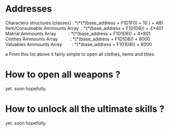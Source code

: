 # Addresses
Characters structures (classes)&nbsp;: &ast;(&ast;(&ast;(base_address + F1D1F0) + 10 ) + A8)  
Item/Consumable Ammounts Array&nbsp;&nbsp;: &ast;(&ast;(base_address + F1D1D8)) + 4&ast;401  
Matrial Ammounts Array&nbsp;&nbsp;&nbsp;&nbsp;&nbsp;&nbsp;&nbsp;&nbsp;&nbsp;&nbsp;: &ast;(&ast;(base_address + F1D1D8)) + 4&ast;801  
Clothes Ammounts Array&nbsp;&nbsp;&nbsp;&nbsp;&nbsp;&nbsp;&nbsp;&nbsp;&nbsp;&nbsp;: &ast;(&ast;(base_address + F1D1D8)) + 8000  
Valuables Ammounts Array&nbsp;&nbsp;&nbsp;&nbsp;&nbsp;&nbsp;&nbsp;&nbsp;: &ast;(&ast;(base_address + F1D1D8)) + 8000  



a
From this list above it fairly simple to open all clothes, items and titles.

# How to open all weapons ?
yet. soon hopefully.

# How to unlock all the ultimate skills ?
yet. soon hopefully.
